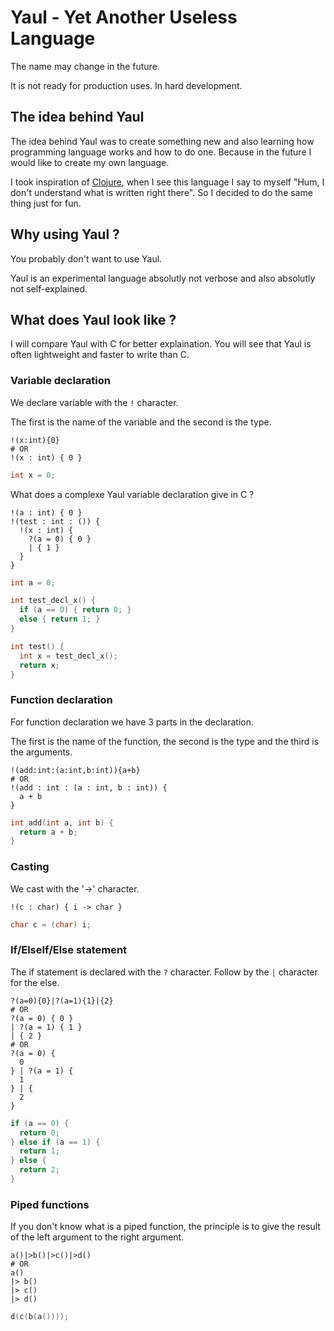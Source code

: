# Yaul - Yet Another Useless Language

The name may change in the future.

It is not ready for production uses. In hard development.

## The idea behind Yaul

The idea behind Yaul was to create something new and also learning how programming language works and how to do one. Because in the future I would like to create my own language.

I took inspiration of [Clojure](https://clojure.org/guides/learn/syntax), when I see this language I say to myself "Hum, I don't understand what is written right there". So I decided to do the same thing just for fun.

## Why using Yaul ?

You probably don't want to use Yaul.

Yaul is an experimental language absolutly not verbose and also absolutly not self-explained. 

## What does Yaul look like ?

I will compare Yaul with C for better explaination. You will see that Yaul is often lightweight and faster to write than C.

### Variable declaration

We declare variable with the `!` character.

The first is the name of the variable and the second is the type.

```
!(x:int){0}
# OR
!(x : int) { 0 }
```
```c
int x = 0;
```

What does a complexe Yaul variable declaration give in C ?

```
!(a : int) { 0 }
!(test : int : ()) {
  !(x : int) {
    ?(a = 0) { 0 }
    | { 1 } 
  }
}
```
```c
int a = 0;

int test_decl_x() {
  if (a == 0) { return 0; }
  else { return 1; }
}

int test() {
  int x = test_decl_x();
  return x;
}
```

### Function declaration

For function declaration we have 3 parts in the declaration.

The first is the name of the function, the second is the type and the third is the arguments.

```
!(add:int:(a:int,b:int)){a+b}
# OR
!(add : int : (a : int, b : int)) {
  a + b
}
```
```c
int add(int a, int b) {
  return a + b;
}
```

### Casting

We cast with the '->' character.

```
!(c : char) { i -> char }
```
```c
char c = (char) i;
```

### If/ElseIf/Else statement

The if statement is declared with the `?` character. Follow by the `|` character for the else.

```
?(a=0){0}|?(a=1){1}|{2}
# OR
?(a = 0) { 0 }
| ?(a = 1) { 1 }
| { 2 }
# OR
?(a = 0) {
  0
} | ?(a = 1) {
  1
} | {
  2
}
```
```c
if (a == 0) {
  return 0;
} else if (a == 1) {
  return 1;
} else {
  return 2;
}
```

### Piped functions

If you don't know what is a piped function, the principle is to give the result of the left argument to the right argument.

```
a()|>b()|>c()|>d()
# OR
a()
|> b()
|> c()
|> d()
```
```c
d(c(b(a())));
```
